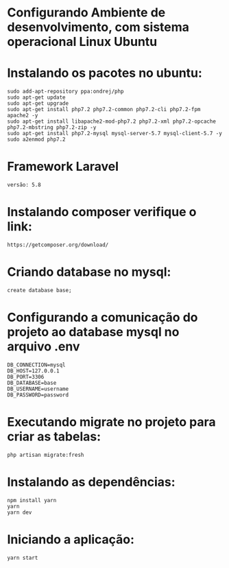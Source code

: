 # Configurando Ambiente de desenvolvimento, com sistema operacional Linux Ubuntu

# Instalando os pacotes no ubuntu:
    sudo add-apt-repository ppa:ondrej/php
    sudo apt-get update
    sudo apt-get upgrade
    sudo apt-get install php7.2 php7.2-common php7.2-cli php7.2-fpm apache2 -y
    sudo apt-get install libapache2-mod-php7.2 php7.2-xml php7.2-opcache php7.2-mbstring php7.2-zip -y
    sudo apt-get install php7.2-mysql mysql-server-5.7 mysql-client-5.7 -y
    sudo a2enmod php7.2
  
# Framework Laravel
    versão: 5.8
  
# Instalando composer verifique o link:
    https://getcomposer.org/download/

# Criando database no mysql:
    create database base;

# Configurando a comunicação do projeto ao database mysql no arquivo .env
    DB_CONNECTION=mysql
    DB_HOST=127.0.0.1
    DB_PORT=3306
    DB_DATABASE=base
    DB_USERNAME=username
    DB_PASSWORD=password

# Executando migrate no projeto para criar as tabelas:
    php artisan migrate:fresh

# Instalando as dependências:
    npm install yarn
    yarn
    yarn dev

# Iniciando a aplicação:
    yarn start
